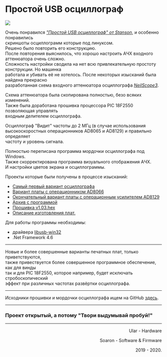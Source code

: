 
# Простой USB осциллограф  
![][Screens_Oscill]

Очень понравился [_"Простой USB осциллограф" от Stanson_][id_Stanson], и особенно понравились  
скриншоты осциллограмм которые под линуксом.  
Решено было повторить его конструкцию.  
После повторения выяснилось, что хорошо настроить АЧХ входного аттенюатора очень сложно.  
Сложность настройки сводила на нет всю привлекательную простоту конструкции. Но машинка  
работала и убивать её не хотелось. После некоторых изысканий была найдена прекрасно  
разработанная схема входного аттенюатора осциллографа [_NeilScope3_][id_NeilScope].  

Схема аттенюатора была скопирована полностью, безо всяких изменений.  
Также была доработана прошивка процессора PIC 18F2550 позволяющая управлять  
входным делителем осциллографа.  

Осциллограф "Видит" частоты до 2 МГц (в случае использования  
высокоскоростных операционников AD8065 и AD8129) и правильно определяет  
частоту и уровень сигнала. 

Полностью переписана программа мордочки осциллографа под Windows.  
Также скорректирована программа визуального отображения АЧХ.  
И настройки цветов экрана и осциллограммы.  

Проекты которые были получены в процессе изысканий:  
* [Самый первый вариант осциллографа][id1]  
* [Вариант платы с операционником AD8066][id2]  
* [Окончательный вариант платы с операционным усилителем AD8129][id3]  
* [Архив с программой][id_soft]
* [Прошивка v1.03.hex][id_hex]
* [Описание изготовления плат.][id_Making]  

Для работы программы необходимы:  
* драйвера [libusb-win32][id_driver]
* .Net Framework 4.6

***
Новые и более совершенные варианты печатных плат, только приветствуются,  
также привествуется более совершенное программное обеспечение, как для винды  
так и для PIC 18F2550, которое например, будет исключать стробоскопический  
эффект при различных частотах развёртки осциллографа.  

***

Исходники прошивки и мордочки осциллографа ищем на GitHub [здесь][id_GitHub].  

***

### Проект открытый, а потому "Твори выдумывай пробуй!"  

***

<p align="right">
Ular - Hardware  
</p>
<p align="right">
Soaron - Software & Firmware  
</p>
<p align="right">
2019 - 2020.  
</p>



[Screens_Oscill]:Screens/Oscill.png
[Screens_150]:Screens/150.jpg
[id_Stanson]:http://www.stanson.ch/index.php?page=proj&proj=USB-oscope
[id_NeilScope]:https://hobby-research.at.ua/publ/razrabotki/izmerenija/neil_scope_3/4-1-0-42
[id_hex]:Archive/usb-oscope_v1.03.hex
[id_soft]:Archive/Soft.rar
[id_driver]:https://sourceforge.net/projects/libusb-win32/
[id_GitHub]:https://github.com/Soaron/Oscill
[id_Making]:Making/
[id1]:id1/
[id2]:id2/
[id3]:id3/
